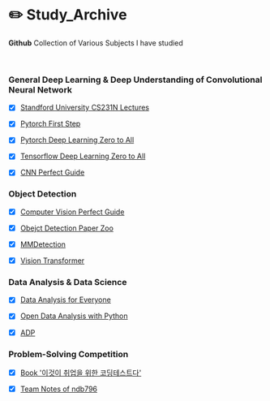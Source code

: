 # ✏️ Study_Archive 
    

**Github** Collection of Various Subjects I have studied    

<br>



### General Deep Learning & Deep Understanding of Convolutional Neural Network

- [x] [Standford University CS231N Lectures](https://github.com/Seongwoong-sk/CS231N_17_KOR_SUB)
- [x] [Pytorch First Step](https://github.com/Seongwoong-sk/Pytorch_First_Step)
- [x] [Pytorch Deep Learning Zero to All](https://github.com/Seongwoong-sk/PyTorch-Deep-Learning-Zero-To-All)
- [x] [Tensorflow Deep Learning Zero to All](https://github.com/Seongwoong-sk/Tensorflow-Deep-Learning-Zero-To-All)
- [x] [CNN Perfect Guide](https://github.com/Seongwoong-sk/CNN_Perfect_Guide)


### Object Detection

- [x] [Computer Vision Perfect Guide](https://github.com/Seongwoong-sk/Computer_Vision_Perfect_Guide)
- [x] [Obejct Detection Paper Zoo](https://github.com/Seongwoong-sk/deep_learning_object_detection) 
- [x] [MMDetection](https://github.com/open-mmlab/mmdetection) 
- [x] [Vision Transformer](https://github.com/Seongwoong-sk/ViT)
      
      
### Data Analysis & Data Science

- [x] [Data Analysis for Everyone](https://github.com/Seongwoong-sk/Data-Analysis-for-Everyone) 
- [x] [Open Data Analysis with Python](https://github.com/Seongwoong-sk/Open-Data-Analysis-with-Python)
- [x] [ADP](https://github.com/Seongwoong-sk/ADP-)
      
      
### Problem-Solving Competition
- [x] [Book '이것이 취업을 위한 코딩테스트다'](https://github.com/Seongwoong-sk/python-for-coding-test)
- [x] [Team Notes of ndb796](https://github.com/Seongwoong-sk/Python-Competitive-Programming-Team-Notes)









